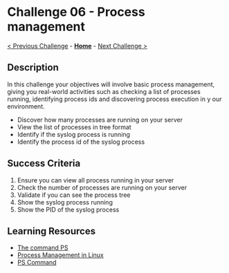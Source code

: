 # Challenge 06 - Process management

[< Previous Challenge](./Challenge-05.md) - **[Home](../README.md)** - [Next Challenge >](./Challenge-07.md)

## Description

In this challenge your objectives will involve basic process management, giving you real-world activities such as checking a list of processes running, identifying process ids and discovering process execution in y our environment.

- Discover how many processes are running on your server
- View the list of processes in tree format
- Identify if the syslog process is running
- Identify the process id of the syslog process

## Success Criteria

1. Ensure you can view all process running in your server
2. Check the number of processes are running on your server
3. Validate if you can see the process tree 
4. Show the syslog process running
5. Show the PID of the syslog process

## Learning Resources

- [The command PS](https://linuxjourney.com/lesson/monitor-processes-ps-command)
- [Process Management in Linux](https://www.geeksforgeeks.org/process-management-in-linux/)
- [PS Command](https://linuxhandbook.com/ps-command/)
